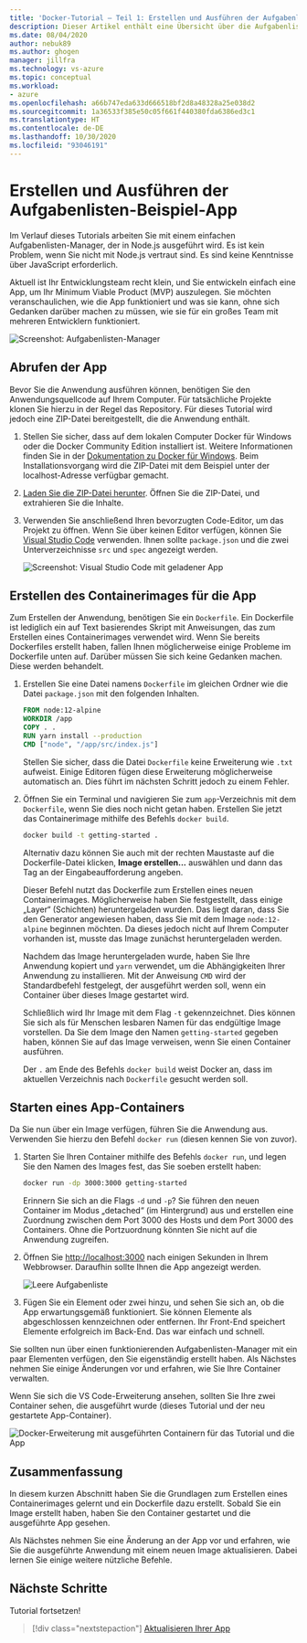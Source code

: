 ```yaml
---
title: 'Docker-Tutorial – Teil 1: Erstellen und Ausführen der Aufgabenlisten-Beispiel-App'
description: Dieser Artikel enthält eine Übersicht über die Aufgabenlisten-Beispiel-App, die in Node.js ausgeführt wird.
ms.date: 08/04/2020
author: nebuk89
ms.author: ghogen
manager: jillfra
ms.technology: vs-azure
ms.topic: conceptual
ms.workload:
- azure
ms.openlocfilehash: a66b747eda633d666518bf2d8a48328a25e038d2
ms.sourcegitcommit: 1a36533f385e50c05f661f440380fda6386ed3c1
ms.translationtype: HT
ms.contentlocale: de-DE
ms.lasthandoff: 10/30/2020
ms.locfileid: "93046191"
---
```

# <a name="build-and-run-the-todo-sample-app"></a>Erstellen und Ausführen der Aufgabenlisten-Beispiel-App

Im Verlauf dieses Tutorials arbeiten Sie mit einem einfachen Aufgabenlisten-Manager, der in Node.js ausgeführt wird. Es ist kein Problem, wenn Sie nicht mit Node.js vertraut sind. Es sind keine Kenntnisse über JavaScript erforderlich.

Aktuell ist Ihr Entwicklungsteam recht klein, und Sie entwickeln einfach eine App, um Ihr Minimum Viable Product (MVP) auszulegen. Sie möchten veranschaulichen, wie die App funktioniert und was sie kann, ohne sich Gedanken darüber machen zu müssen, wie sie für ein großes Team mit mehreren Entwicklern funktioniert.

![Screenshot: Aufgabenlisten-Manager](media/todo-list-sample.png)

## <a name="get-the-app"></a>Abrufen der App

Bevor Sie die Anwendung ausführen können, benötigen Sie den Anwendungsquellcode auf Ihrem Computer. Für tatsächliche Projekte klonen Sie hierzu in der Regel das Repository. Für dieses Tutorial wird jedoch eine ZIP-Datei bereitgestellt, die die Anwendung enthält.

1. Stellen Sie sicher, dass auf dem lokalen Computer Docker für Windows oder die Docker Community Edition installiert ist. Weitere Informationen finden Sie in der [Dokumentation zu Docker für Windows](https://docs.docker.com/docker-for-windows/install/). Beim Installationsvorgang wird die ZIP-Datei mit dem Beispiel unter der localhost-Adresse verfügbar gemacht.

1. [Laden Sie die ZIP-Datei herunter](http://localhost/assets/app.zip). Öffnen Sie die ZIP-Datei, und extrahieren Sie die Inhalte.

1. Verwenden Sie anschließend Ihren bevorzugten Code-Editor, um das Projekt zu öffnen. Wenn Sie über keinen Editor verfügen, können Sie [Visual Studio Code](https://code.visualstudio.com/) verwenden. Ihnen sollte `package.json` und die zwei Unterverzeichnisse `src` und `spec` angezeigt werden.

    ![Screenshot: Visual Studio Code mit geladener App](media/ide-screenshot.png)

## <a name="building-the-apps-container-image"></a>Erstellen des Containerimages für die App

Zum Erstellen der Anwendung, benötigen Sie ein `Dockerfile`. Ein Dockerfile ist lediglich ein auf Text basierendes Skript mit Anweisungen, das zum Erstellen eines Containerimages verwendet wird. Wenn Sie bereits Dockerfiles erstellt haben, fallen Ihnen möglicherweise einige Probleme im Dockerfile unten auf. Darüber müssen Sie sich keine Gedanken machen. Diese werden behandelt.

1. Erstellen Sie eine Datei namens `Dockerfile` im gleichen Ordner wie die Datei `package.json` mit den folgenden Inhalten.

    ```dockerfile
    FROM node:12-alpine
    WORKDIR /app
    COPY . .
    RUN yarn install --production
    CMD ["node", "/app/src/index.js"]
    ```

    Stellen Sie sicher, dass die Datei `Dockerfile` keine Erweiterung wie `.txt` aufweist. Einige Editoren fügen diese Erweiterung möglicherweise automatisch an. Dies führt im nächsten Schritt jedoch zu einem Fehler.

1. Öffnen Sie ein Terminal und navigieren Sie zum `app`-Verzeichnis mit dem `Dockerfile`, wenn Sie dies noch nicht getan haben. Erstellen Sie jetzt das Containerimage mithilfe des Befehls `docker build`.

    ```bash
    docker build -t getting-started .
    ```

    Alternativ dazu können Sie auch mit der rechten Maustaste auf die Dockerfile-Datei klicken, **Image erstellen...** auswählen und dann das Tag an der Eingabeaufforderung angeben.

    Dieser Befehl nutzt das Dockerfile zum Erstellen eines neuen Containerimages. Möglicherweise haben Sie festgestellt, dass einige „Layer“ (Schichten) heruntergeladen wurden. Das liegt daran, dass Sie den Generator angewiesen haben, dass Sie mit dem Image `node:12-alpine` beginnen möchten. Da dieses jedoch nicht auf Ihrem Computer vorhanden ist, musste das Image zunächst heruntergeladen werden.

    Nachdem das Image heruntergeladen wurde, haben Sie Ihre Anwendung kopiert und `yarn` verwendet, um die Abhängigkeiten Ihrer Anwendung zu installieren. Mit der Anweisung `CMD` wird der Standardbefehl festgelegt, der ausgeführt werden soll, wenn ein Container über dieses Image gestartet wird.

    Schließlich wird Ihr Image mit dem Flag `-t` gekennzeichnet. Dies können Sie sich als für Menschen lesbaren Namen für das endgültige Image vorstellen. Da Sie dem Image den Namen `getting-started` gegeben haben, können Sie auf das Image verweisen, wenn Sie einen Container ausführen.

    Der `.` am Ende des Befehls `docker build` weist Docker an, dass im aktuellen Verzeichnis nach `Dockerfile` gesucht werden soll.

## <a name="starting-an-app-container"></a>Starten eines App-Containers

Da Sie nun über ein Image verfügen, führen Sie die Anwendung aus. Verwenden Sie hierzu den Befehl `docker run` (diesen kennen Sie von zuvor).

1. Starten Sie Ihren Container mithilfe des Befehls `docker run`, und legen Sie den Namen des Images fest, das Sie soeben erstellt haben:

    ```bash
    docker run -dp 3000:3000 getting-started
    ```

    Erinnern Sie sich an die Flags `-d` und `-p`? Sie führen den neuen Container im Modus „detached“ (im Hintergrund) aus und erstellen eine Zuordnung zwischen dem Port 3000 des Hosts und dem Port 3000 des Containers. Ohne die Portzuordnung könnten Sie nicht auf die Anwendung zugreifen.

1. Öffnen Sie [http://localhost:3000](http://localhost:3000) nach einigen Sekunden in Ihrem Webbrowser.
    Daraufhin sollte Ihnen die App angezeigt werden.

    ![Leere Aufgabenliste](media/todo-list-empty.png)

1. Fügen Sie ein Element oder zwei hinzu, und sehen Sie sich an, ob die App erwartungsgemäß funktioniert. Sie können Elemente als abgeschlossen kennzeichnen oder entfernen. Ihr Front-End speichert Elemente erfolgreich im Back-End. Das war einfach und schnell.

Sie sollten nun über einen funktionierenden Aufgabenlisten-Manager mit ein paar Elementen verfügen, den Sie eigenständig erstellt haben. Als Nächstes nehmen Sie einige Änderungen vor und erfahren, wie Sie Ihre Container verwalten.

Wenn Sie sich die VS Code-Erweiterung ansehen, sollten Sie Ihre zwei Container sehen, die ausgeführt wurde (dieses Tutorial und der neu gestartete App-Container).

![Docker-Erweiterung mit ausgeführten Containern für das Tutorial und die App](media/vs-two-containers.png)

## <a name="recap"></a>Zusammenfassung

In diesem kurzen Abschnitt haben Sie die Grundlagen zum Erstellen eines Containerimages gelernt und ein Dockerfile dazu erstellt. Sobald Sie ein Image erstellt haben, haben Sie den Container gestartet und die ausgeführte App gesehen.

Als Nächstes nehmen Sie eine Änderung an der App vor und erfahren, wie Sie die ausgeführte Anwendung mit einem neuen Image aktualisieren. Dabei lernen Sie einige weitere nützliche Befehle.

## <a name="next-steps"></a>Nächste Schritte

Tutorial fortsetzen!

> [!div class="nextstepaction"]
> [Aktualisieren Ihrer App](update-your-app.md)
